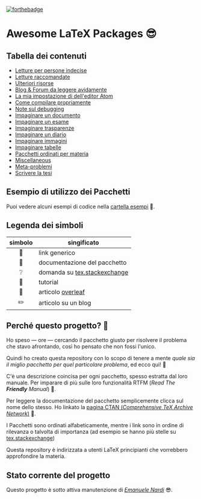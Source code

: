 [![forthebadge](https://forthebadge.com/images/badges/built-with-love.svg)](https://forthebadge.com)

# Awesome LaTeX Packages 😎

<!-- ## Table Of Contents 📖 -->
## Tabella dei contenuti

<!-- - [Readings for undecided people](resources/undecided.md)
- [Recommended readings](resources/recommended.md)
- [Learning resources](resources/learning.md)
- [Blogs & Forums to read eagerly](resources/blogs.md)
- [My Atom setup](guides/atom-setup.md)
- [How to properly compile a document](guides/compile.md)
- [How to debug a document](guides/debug.md)
- [Typesetting a document](guides/document.md)
- [Typesetting an exam](guides/exams.md)
- [Typesetting a set of slides](guides/slides.md)
- [Typesetting a personal journal](guides/journal.md)
- [Typesetting images](guides/graphics.md)
- [Typesetting tables](guides/tables.md)
- [Packages by subject](guides/subjects.md)
- [Miscellaneous](guides/misc.md)
- [Meta problems](guides/meta.md)
- [Writing the thesis](guides/thesis.md) -->
- [Letture per persone indecise](resources/undecided.md)
- [Letture raccomandate](resources/recommended.md)
- [Ulteriori risorse](resources/learning.md)
- [Blog & Forum da leggere avidamente](resources/blogs.md)
- [La mia impostazione di dell'editor Atom](guides/atom-setup.md)
- [Come compilare propriamente](guides/compile.md)
- [Note sul debugging](guides/debug.md)
- [Impaginare un documento](guides/document.md)
- [Impaginare un esame](guides/exams.md)
- [Impaginare trasparenze](guides/slides.md)
- [Impaginare un diario](guides/journal.md)
- [Impaginare immagini](guides/graphics.md)
- [Impaginare tabelle](guides/tables.md)
- [Pacchetti ordinati per materia](guides/subjects.md)
- [Miscellaneous](guides/misc.md)
- [Meta-problemi](guides/meta.md)
- [Scrivere la tesi](guides/thesis.md)

<!-- ## Examples of usage of the packages -->
## Esempio di utilizzo dei Pacchetti

<!-- You can see and (you're invited to) borrow code examples in the [example folder](examples/examples.md) 📁. -->
<!-- You can see and (you're invited to) borrow code examples in the [example folder](examples/examples.md) 📁. -->
Puoi vedere alcuni esempi di codice nella [cartella esempi](examples/examples.md) 📁.

<!-- ## Symbol legend -->
## Legenda dei simboli

<!-- | symbol           | meaning               | -->
<!-- | ---------------- | --------------------- |
| :leaves:         | overleaf article      |
| :pencil2:        | personal blog         |
| :grey_question:  | [tex.stackexchange](https://tex.stackexchange.com/) question |
| :page_facing_up: | package documentation | -->
| simbolo          | singificato           |
| :--------------: | --------------------- |
|      :link:      | link generico         |
| :page_facing_up: | documentazione del pacchetto |
|  :grey_question: | domanda su [tex.stackexchange](https://tex.stackexchange.com/) |
|    :newspaper:   | tutorial              |
|     :leaves:     | articolo [overleaf](https://it.overleaf.com/project) |
|     :pencil2:    | articolo su un blog   |

<!-- ## Why this project? 🤔 -->
## Perché questo progetto? 🤔

<!-- I spent — hours — searching for the right package to solve the problem I was facing, so I thought that I couldn't have been the only one struggling for this. -->
Ho speso — ore — cercando il pacchetto giusto per risolvere il problema che stavo afrontando, così ho pensato che non fossi l'unico.

<!-- Therefore I've created this repository with the purpose of keep in mind _what is the best package for that particular problem_, so there it is. Enjoy! 🙌 -->
Quindi ho creato questa repository con lo scopo di tenere a mente _quale sia il miglio pacchetto per quel particolare problema_, ed ecco qui! 🙌

<!-- There is a concise description of every package, often extracted from their manual. -->
<!-- To learn more about their functionalities RTFM (_Read The **Friendly** Manual_) 📃. -->
C'è una descrizione coincisa per ogni pacchetto, spesso estratta dal loro manuale.
Per imparare di più sulle loro funzionalità RTFM (_Read The **Friendly** Manual_) 📃.

<!-- To read the package documentation simply click on the package name.
I've linked the [CTAN (_Comprehensive TeX Archive Network_) page](https://ctan.org/) 📖. -->
<!-- You're welcome 😄. -->
Per leggere la documentazione del pacchetto semplicemente clicca sul nome dello stesso.
Ho linkato la [pagina CTAN (_Comprehensive TeX Archive Network_)](https://ctan.org/) 📖.

<!-- The packages are alphabetically ordered, while the links are in order of relevance or sometimes of importance (i.e. more stars on [tex.stackexchange](https://tex.stackexchange.com/)). -->
I Pacchetti sono ordinati alfabeticamente, mentre i link sono in ordine di rilevanza o talvolta di importanza (ad esempio se hanno più stelle su [tex.stackexchange](https://tex.stackexchange.com/))

<!-- This repository is addressed to a beginner to intermediate LaTeX users who would like to go deeper into the subject. -->
Questa repository è indirizzata a utenti LaTeX principianti che vorrebbero approfondire la materia.

<!-- ## Current state of the project -->
## Stato corrente del progetto

<!-- This project is under active maintenance by [_Emanuele Nardi_](https://github.com/emanuelenardi) 😎. -->
Questo progetto è sotto attiva manutenzione di [_Emanuele Nardi_](https://github.com/emanuelenardi) 😎.
